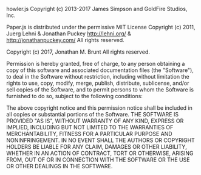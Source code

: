 howler.js
Copyright (c) 2013-2017 James Simpson and GoldFire Studios, Inc.

Paper.js is distributed under the permissive MIT License
Copyright (c) 2011, Juerg Lehni & Jonathan Puckey
http://lehni.org/ & http://jonathanpuckey.com/
All rights reserved.

Copyright (c) 2017, Jonathan M. Brunt
All rights reserved.

Permission is hereby granted, free of charge, to any person obtaining a copy of this software and associated documentation files (the "Software"), to deal in the Software without restriction, including without limitation the rights to use, copy, modify, merge, publish, distribute, sublicense, and/or sell copies of the Software, and to permit persons to whom the Software is furnished to do so, subject to the following conditions:

The above copyright notice and this permission notice shall be included in all copies or substantial portions of the Software.
THE SOFTWARE IS PROVIDED "AS IS", WITHOUT WARRANTY OF ANY KIND, EXPRESS OR IMPLIED, INCLUDING BUT NOT LIMITED TO THE WARRANTIES OF MERCHANTABILITY, FITNESS FOR A PARTICULAR PURPOSE AND NONINFRINGEMENT. IN NO EVENT SHALL THE AUTHORS OR COPYRIGHT HOLDERS BE LIABLE FOR ANY CLAIM, DAMAGES OR OTHER LIABILITY, WHETHER IN AN ACTION OF CONTRACT, TORT OR OTHERWISE, ARISING FROM, OUT OF OR IN CONNECTION WITH THE SOFTWARE OR THE USE OR OTHER DEALINGS IN THE SOFTWARE.
